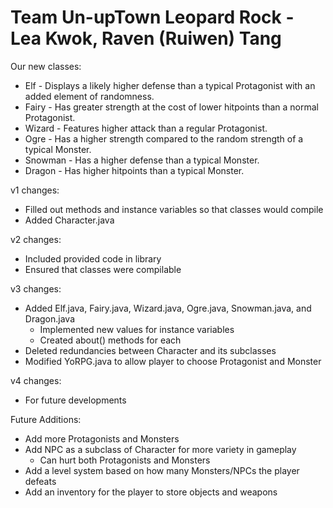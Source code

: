 # Team Un-upTown Leopard Rock - Lea Kwok, Raven (Ruiwen) Tang

Our new classes:
* Elf - Displays a likely higher defense than a typical Protagonist with an added element of randomness.
* Fairy - Has greater strength at the cost of lower hitpoints than a normal Protagonist.
* Wizard - Features higher attack than a regular Protagonist.
* Ogre - Has a higher strength compared to the random strength of a typical Monster.
* Snowman - Has a higher defense than a typical Monster.
* Dragon - Has higher hitpoints than a typical Monster.

v1 changes:
* Filled out methods and instance variables so that classes would compile
* Added Character.java

v2 changes:
* Included provided code in library
* Ensured that classes were compilable 

v3 changes:
* Added Elf.java, Fairy.java, Wizard.java, Ogre.java, Snowman.java, and Dragon.java
    * Implemented new values for instance variables
    * Created about() methods for each 
* Deleted redundancies between Character and its subclasses
* Modified YoRPG.java to allow player to choose Protagonist and Monster

v4 changes:
* For future developments

Future Additions:
* Add more Protagonists and Monsters
* Add NPC as a subclass of Character for more variety in gameplay 
    * Can hurt both Protagonists and Monsters
* Add a level system based on how many Monsters/NPCs the player defeats
* Add an inventory for the player to store objects and weapons
